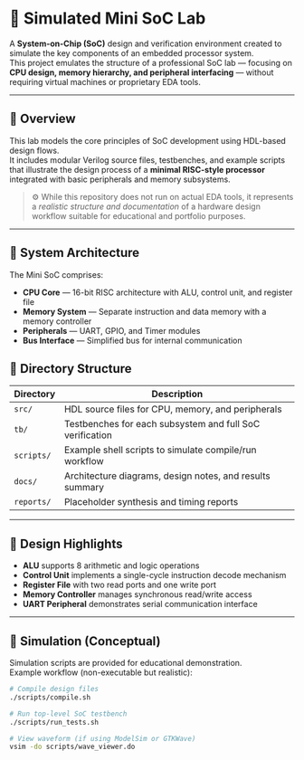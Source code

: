 # 🧠 Simulated Mini SoC Lab

A **System-on-Chip (SoC)** design and verification environment created to simulate the key components of an embedded processor system.  
This project emulates the structure of a professional SoC lab — focusing on **CPU design, memory hierarchy, and peripheral interfacing** — without requiring virtual machines or proprietary EDA tools.

---

## 🚀 Overview

This lab models the core principles of SoC development using HDL-based design flows.  
It includes modular Verilog source files, testbenches, and example scripts that illustrate the design process of a **minimal RISC-style processor** integrated with basic peripherals and memory subsystems.

> ⚙️ While this repository does not run on actual EDA tools, it represents a *realistic structure and documentation* of a hardware design workflow suitable for educational and portfolio purposes.

---

## 🧩 System Architecture

The Mini SoC comprises:
- **CPU Core** — 16-bit RISC architecture with ALU, control unit, and register file  
- **Memory System** — Separate instruction and data memory with a memory controller  
- **Peripherals** — UART, GPIO, and Timer modules  
- **Bus Interface** — Simplified bus for internal communication  

## 📂 Directory Structure

| Directory | Description |
|------------|-------------|
| `src/` | HDL source files for CPU, memory, and peripherals |
| `tb/` | Testbenches for each subsystem and full SoC verification |
| `scripts/` | Example shell scripts to simulate compile/run workflow |
| `docs/` | Architecture diagrams, design notes, and results summary |
| `reports/` | Placeholder synthesis and timing reports |

---

## 🧠 Design Highlights

- **ALU** supports 8 arithmetic and logic operations  
- **Control Unit** implements a single-cycle instruction decode mechanism  
- **Register File** with two read ports and one write port  
- **Memory Controller** manages synchronous read/write access  
- **UART Peripheral** demonstrates serial communication interface  

---

## 🧪 Simulation (Conceptual)

Simulation scripts are provided for educational demonstration.  
Example workflow (non-executable but realistic):

```bash
# Compile design files
./scripts/compile.sh

# Run top-level SoC testbench
./scripts/run_tests.sh

# View waveform (if using ModelSim or GTKWave)
vsim -do scripts/wave_viewer.do
